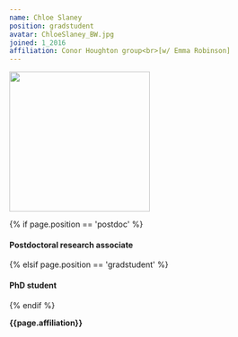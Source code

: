 ```yaml
---
name: Chloe Slaney
position: gradstudent
avatar: ChloeSlaney_BW.jpg
joined: 1_2016
affiliation: Conor Houghton group<br>[w/ Emma Robinson]
---
```


<img width="250" src="{{site.baseurl}}/images/people/{{page.avatar}}" data-action="zoom">

 {% if page.position == 'postdoc' %}
<h4>Postdoctoral research associate</h4>
 {% elsif page.position == 'gradstudent' %}
<h4>PhD student</h4>
 {% endif %}

<b>{{page.affiliation}}</b>